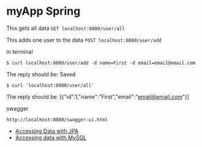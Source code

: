 # myApp Spring

This gets all data 
```GET localhost:8080/user/all ```

This adds one user to the data
```POST localhost:8080/user/add```

in terminal
```
$ curl localhost:8080/user/add -d name=First -d email=email@email.com
```
The reply should be: Saved


```
$ curl 'localhost:8080/user/all'
```
The reply should be: [{"id":1,"name":"First","email":"email@email.com"}]



swagger 
```
http://localhost:8080/swagger-ui.html
```













* [Accessing Data with JPA](https://spring.io/guides/gs/accessing-data-jpa/)
* [Accessing data with MySQL](https://spring.io/guides/gs/accessing-data-mysql/)

